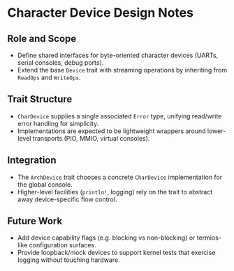 # Character Device Design Notes

## Role and Scope
- Define shared interfaces for byte-oriented character devices (UARTs, serial consoles, debug ports).
- Extend the base `Device` trait with streaming operations by inheriting from `ReadOps` and `WriteOps`.

## Trait Structure
- `CharDevice` supplies a single associated `Error` type, unifying read/write error handling for simplicity.
- Implementations are expected to be lightweight wrappers around lower-level transports (PIO, MMIO, virtual consoles).

## Integration
- The `ArchDevice` trait chooses a concrete `CharDevice` implementation for the global console.
- Higher-level facilities (`println!`, logging) rely on the trait to abstract away device-specific flow control.

## Future Work
- Add device capability flags (e.g. blocking vs non-blocking) or termios-like configuration surfaces.
- Provide loopback/mock devices to support kernel tests that exercise logging without touching hardware.
